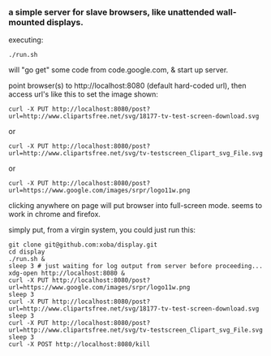 ### a simple server for slave browsers, like unattended wall-mounted displays. 

executing:

    ./run.sh

will "go get" some code from code.google.com, & start up server.

point browser(s) to http://localhost:8080 (default hard-coded url),
then access url's like this to set the image shown:

    curl -X PUT http://localhost:8080/post?url=http://www.clipartsfree.net/svg/18177-tv-test-screen-download.svg

or 

    curl -X PUT http://localhost:8080/post?url=http://www.clipartsfree.net/svg/tv-testscreen_Clipart_svg_File.svg

or

    curl -X PUT http://localhost:8080/post?url=https://www.google.com/images/srpr/logo11w.png

clicking anywhere on page will put browser into full-screen mode. seems to work in chrome and firefox.

simply put, from a virgin system, you could just run this:

    git clone git@github.com:xoba/display.git
    cd display
    ./run.sh &
    sleep 3 # just waiting for log output from server before proceeding...
    xdg-open http://localhost:8080 &
    curl -X PUT http://localhost:8080/post?url=https://www.google.com/images/srpr/logo11w.png
    sleep 3
    curl -X PUT http://localhost:8080/post?url=http://www.clipartsfree.net/svg/18177-tv-test-screen-download.svg
    sleep 3
    curl -X PUT http://localhost:8080/post?url=http://www.clipartsfree.net/svg/tv-testscreen_Clipart_svg_File.svg
    sleep 3
    curl -X POST http://localhost:8080/kill
    
    
